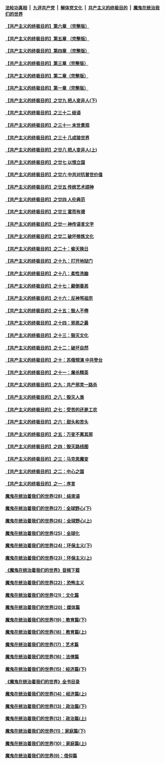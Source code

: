 

####  [法轮功真相](../../../../basic/blob/master/README.md?t=05311801) &nbsp;|&nbsp; [九评共产党](../../../../9ping.md/blob/master/README.md?t=05311801) &nbsp;|&nbsp; [解体党文化](../../../../jtdwh.md/blob/master/README.md?t=05311801)  &nbsp;|&nbsp; [共产主义的终极目的](../../../../gczydzjmd.md/blob/master/README.md?t=05311801) &nbsp;|&nbsp; [魔鬼在统治我们的世界](../../../../mgztzwmdsj.md/blob/master/README.md?t=05311801) 

#### [【共产主义的终极目的】第六章 （完整版）](../pages/nsc422/n11428913.md?t=05311801) 

#### [【共产主义的终极目的】第五章 （完整版）](../pages/nsc422/n11428912.md?t=05311801) 

#### [【共产主义的终极目的】第四章 （完整版）](../pages/nsc422/n11428907.md?t=05311801) 

#### [【共产主义的终极目的】第三章（完整版）](../pages/nsc422/n11428848.md?t=05311801) 

#### [【共产主义的终极目的】第二章（完整版）](../pages/nsc422/n11428831.md?t=05311801) 

#### [【共产主义的终极目的】第一章（完整版）](../pages/nsc422/n11417651.md?t=05311801) 

#### [【共产主义的终极目的】之廿九 把人变非人(下)](../pages/nsc422/n11344140.md?t=05311801) 

#### [【共产主义的终极目的】之三十二 结语](../pages/nsc422/n11360535.md?t=05311801) 

#### [【共产主义的终极目的】之三十一 末世景观](../pages/nsc422/n11351129.md?t=05311801) 

#### [【共产主义的终极目的】之三十 几成狼世界](../pages/nsc422/n11348280.md?t=05311801) 

#### [【共产主义的终极目的】之廿八 把人变非人(上)](../pages/nsc422/n11340492.md?t=05311801) 

#### [【共产主义的终极目的】之廿七 以恨立国](../pages/nsc422/n11336944.md?t=05311801) 

#### [【共产主义的终极目的】之廿六 中共对抗普世价值](../pages/nsc422/n11324785.md?t=05311801) 

#### [【共产主义的终极目的】之廿五 传统艺术颂神](../pages/nsc422/n11296396.md?t=05311801) 

#### [【共产主义的终极目的】之廿四 人伦典范](../pages/nsc422/n11296397.md?t=05311801) 

#### [【共产主义的终极目的】之廿三 富而有德](../pages/nsc422/n11283598.md?t=05311801) 

#### [【共产主义的终极目的】之廿一 神传语言文字](../pages/nsc422/n11263265.md?t=05311801) 

#### [【共产主义的终极目的】之廿二 破坏修炼文化](../pages/nsc422/n11245728.md?t=05311801) 

#### [【共产主义的终极目的】之二十：偷天换日](../pages/nsc422/n11238846.md?t=05311801) 

#### [【共产主义的终极目的】之十九：打开地狱门](../pages/nsc422/n11206376.md?t=05311801) 

#### [【共产主义的终极目的】之十八：柔性洗脑](../pages/nsc422/n11199994.md?t=05311801) 

#### [【共产主义的终极目的】之十七：颠倒善恶](../pages/nsc422/n11179782.md?t=05311801) 

#### [【共产主义的终极目的】之十六：反神骂祖宗](../pages/nsc422/n11166798.md?t=05311801) 

#### [【共产主义的终极目的】之十五：毁人不倦](../pages/nsc422/n11166792.md?t=05311801) 

#### [【共产主义的终极目的】之十四：邪恶之最](../pages/nsc422/n11150249.md?t=05311801) 

#### [【共产主义的终极目的】之十三：毁灭文化](../pages/nsc422/n11135227.md?t=05311801) 

#### [【共产主义的终极目的】之十二：破坏自然](../pages/nsc422/n11135214.md?t=05311801) 

#### [【共产主义的终极目的】之十：苏俄预演 中共登台](../pages/nsc422/n11118424.md?t=05311801) 

#### [【共产主义的终极目的】之十一：屠杀精英](../pages/nsc422/n11118442.md?t=05311801) 

#### [【共产主义的终极目的】之九：共产邪灵一路杀](../pages/nsc422/n11114139.md?t=05311801) 

#### [【共产主义的终极目的】之八：毁灭人类](../pages/nsc422/n11108503.md?t=05311801) 

#### [【共产主义的终极目的】之七：受苦的还是工农](../pages/nsc422/n11101809.md?t=05311801) 

#### [【共产主义的终极目的】之六：甜头和苦头](../pages/nsc422/n11096971.md?t=05311801) 

#### [【共产主义的终极目的】之五：万变不离其邪](../pages/nsc422/n11091285.md?t=05311801) 

#### [【共产主义的终极目的】之四：毁灭路线图](../pages/nsc422/n11086284.md?t=05311801) 

#### [【共产主义的终极目的】之三：马克思魔变](../pages/nsc422/n11061941.md?t=05311801) 

#### [【共产主义的终极目的】之二：中心之国](../pages/nsc422/n11047728.md?t=05311801) 

#### [【共产主义的终极目的】之一：序言](../pages/nsc422/n11086077.md?t=05311801) 

#### [魔鬼在统治着我们的世界(28)：结束语](../pages/nsc422/n10936246.md?t=05311801) 

#### [魔鬼在统治着我们的世界(27)：全球野心(下)](../pages/nsc422/n10928319.md?t=05311801) 

#### [魔鬼在统治着我们的世界(26)：全球野心(上)](../pages/nsc422/n10900318.md?t=05311801) 

#### [魔鬼在统治着我们的世界(25)：全球化](../pages/nsc422/n10788205.md?t=05311801) 

#### [魔鬼在统治着我们的世界(24)：环保主义(下)](../pages/nsc422/n10695307.md?t=05311801) 

#### [魔鬼在统治着我们的世界(23)：环保主义(上)](../pages/nsc422/n10688613.md?t=05311801) 

#### [《魔鬼在统治着我们的世界》音频下载](../pages/nsc422/n10635553.md?t=05311801) 

#### [魔鬼在统治着我们的世界(22)：恐怖主义](../pages/nsc422/n10614727.md?t=05311801) 

#### [魔鬼在统治着我们的世界(21)：文化篇](../pages/nsc422/n10597706.md?t=05311801) 

#### [魔鬼在统治着我们的世界(20)：媒体篇](../pages/nsc422/n10586579.md?t=05311801) 

#### [魔鬼在统治着我们的世界(19)：教育篇(下)](../pages/nsc422/n10564808.md?t=05311801) 

#### [魔鬼在统治着我们的世界(18)：教育篇(上)](../pages/nsc422/n10526970.md?t=05311801) 

#### [魔鬼在统治着我们的世界(17)：艺术篇](../pages/nsc422/n10499093.md?t=05311801) 

#### [魔鬼在统治着我们的世界(16)：法律篇](../pages/nsc422/n10485969.md?t=05311801) 

#### [魔鬼在统治着我们的世界(15)：经济篇(下)](../pages/nsc422/n10469975.md?t=05311801) 

#### [《魔鬼在统治着我们的世界》全书目录](../pages/nsc422/n10464261.md?t=05311801) 

#### [魔鬼在统治着我们的世界(14)：经济篇(上)](../pages/nsc422/n10457370.md?t=05311801) 

#### [魔鬼在统治着我们的世界(13)：政治篇(下)](../pages/nsc422/n10448270.md?t=05311801) 

#### [魔鬼在统治着我们的世界(12)：政治篇(上)](../pages/nsc422/n10444576.md?t=05311801) 

#### [魔鬼在统治着我们的世界(11)：家庭篇(下)](../pages/nsc422/n10440961.md?t=05311801) 

#### [魔鬼在统治着我们的世界(10)：家庭篇(上)](../pages/nsc422/n10435448.md?t=05311801) 

#### [魔鬼在统治着我们的世界(9)：信仰篇](../pages/nsc422/n10432159.md?t=05311801) 


